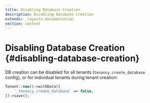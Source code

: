 ```yaml
---
title: Disabling Database Creation
description: Disabling Database Creation
extends: _layouts.documentation
section: content
---
```


# Disabling Database Creation {#disabling-database-creation}

DB creation can be disabled for all tenants (`tenancy.create_database` config), or for individual tenants during tenant creation:

```php
Tenant::new()->withData([
    '_tenancy_create_database' => false,
])->save();
```
